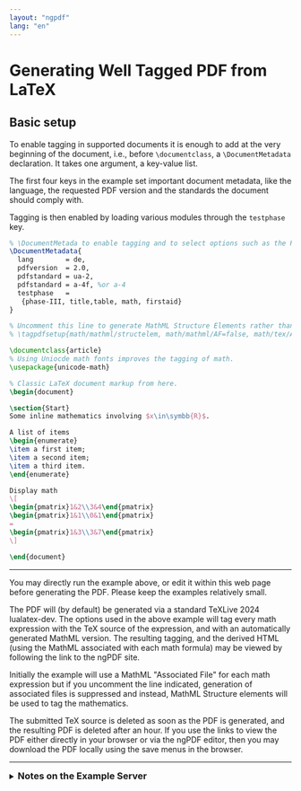 ```yaml
---
layout: "ngpdf"
lang: "en"
---
```



# Generating Well Tagged PDF from LaTeX

## Basic setup

To enable tagging in supported documents it is enough to add at the
very beginning of the document, i.e., before `\documentclass`, a
`\DocumentMetadata` declaration. It takes one argument, a key-value
list.

The first four keys in the example set important document metadata,
like the language, the requested PDF version and the standards the
document should comply with.

Tagging is then enabled by loading various modules through the
`testphase` key.

```latex
% \DocumentMetada to enable tagging and to select options such as the PDF and accessibility standards to target
\DocumentMetadata{
  lang        = de,
  pdfversion  = 2.0,
  pdfstandard = ua-2,
  pdfstandard = a-4f, %or a-4
  testphase   = 
   {phase-III, title,table, math, firstaid}  
}

% Uncomment this line to generate MathML Structure Elements rather than Associated Files.
% \tagpdfsetup{math/mathml/structelem, math/mathml/AF=false, math/tex/AF=false}

\documentclass{article}
% Using Uniocde math fonts improves the tagging of math.
\usepackage{unicode-math}

% Classic LaTeX document markup from here.
\begin{document}

\section{Start}
Some inline mathematics involving $x\in\symbb{R}$.

A list of items
\begin{enumerate}
\item a first item;
\item a second item;
\item a third item.
\end{enumerate}

Display math
\[
\begin{pmatrix}1&2\\3&4\end{pmatrix}
\begin{pmatrix}1&1\\0&1\end{pmatrix}
=
\begin{pmatrix}1&3\\3&7\end{pmatrix}
\]

\end{document}
```


----

You may directly run the example above, or edit it within this web
page before generating the PDF.  Please keep the examples
relatively small.

The PDF will (by default) be generated via a standard TeXLive 2024
  lualatex-dev. The options used in the above example will tag every
  math expression with the TeX source of the expression, and with an
  automatically generated MathML version.  The resulting tagging, and
  the derived HTML (using the MathML associated with each math
  formula) may be viewed by following the link to the ngPDF site.


Initially the example will use a MathML "Associated File" for each
 math expression but if you uncomment the line indicated, generation
 of associated files is suppressed and instead, MathML Structure elements
 will be used to tag the mathematics.

The submitted TeX source is deleted as soon as the PDF is
generated, and the resulting PDF is deleted after an hour.
If you use the links to view the PDF either directly in your browser
or via the ngPDF editor, then you may download the PDF locally using
the save menus in the browser.


----


<details>
<summary><h3 style="display:inline">Notes on the Example Server</h3></summary>
<p></p>

<p>Each of the examples is shown in an online editor embedded in the
page.</p>

<p>The <button>Generate tagged PDF</button> will run (Lua)LaTeX
at texlive.net. Links will be generated to directly view the PDF or
to open the PDF at ngpdf.com which will allow the tagged structure to be
navigated and the derived HTML to be viewed.</p>

<p><a href="https://davidcarlisle.github.io/latexcgi/">texlive.net help</a></p>

<p><a href="https://ngpdf.com/help">ngPDF help</a></p>

<p>These examples run using the texlive.net and ngpdf.com services
provided by DANTE and Duallab respectively.
Please do not over use the services, they aren't set up to process heavy loads
but are intended just to run small examples in order to show how to use it on your local machine.</p>

</details>